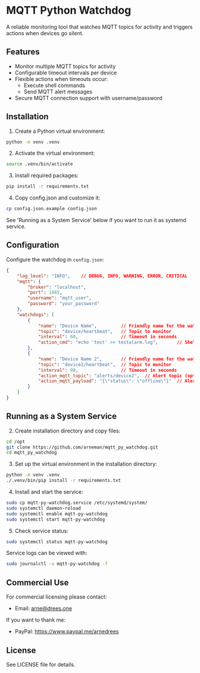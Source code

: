 # MQTT Python Watchdog

A reliable monitoring tool that watches MQTT topics for activity and triggers actions when devices go silent.

## Features

- Monitor multiple MQTT topics for activity
- Configurable timeout intervals per device
- Flexible actions when timeouts occur:
  - Execute shell commands
  - Send MQTT alert messages
- Secure MQTT connection support with username/password

## Installation

1. Create a Python virtual environment:
```bash
python -m venv .venv
```

2. Activate the virtual environment:
```bash
source .venv/bin/activate
```

3. Install required packages:
```bash
pip install -r requirements.txt
```

4. Copy config.json and customize it:
```bash
cp config.json.example config.json
```

See 'Running as a System Service' below if you want to run it as systemd service.

## Configuration

Configure the watchdog in `config.json`:

```json
{
    "log_level": "INFO",    // DEBUG, INFO, WARNING, ERROR, CRITICAL
    "mqtt": {
        "broker": "localhost",
        "port": 1883,
        "username": "mqtt_user",
        "password": "your_password"
    },
    "watchdogs": [
        {
            "name": "Device Name",         // Friendly name for the watchdog
            "topic": "device/heartbeat",   // Topic to monitor
            "interval": 60,                // Timeout in seconds
            "action_cmd": "echo 'test' >> testalarm.log",       // Shell command to execute (optional)
        },
        {
            "name": "Device Name 2",       // Friendly name for the watchdog
            "topic": "device2/heartbeat",  // Topic to monitor
            "interval": 90,                // Timeout in seconds
            "action_mqtt_topic": "alerts/device2",  // Alert topic (optional)
            "action_mqtt_payload": "{\"status\": \"offline\"}"  // Alert message
        }
    ]
}
```

## Running as a System Service

2. Create installation directory and copy files:
```bash
cd /opt
git clone https://github.com/arneman/mqtt_py_watchdog.git
cd mqtt_py_watchdog
```

3. Set up the virtual environment in the installation directory:
```bash
python -m venv .venv
./.venv/bin/pip install -r requirements.txt
```

4. Install and start the service:
```bash
sudo cp mqtt-py-watchdog.service /etc/systemd/system/
sudo systemctl daemon-reload
sudo systemctl enable mqtt-py-watchdog
sudo systemctl start mqtt-py-watchdog
```

5. Check service status:
```bash
sudo systemctl status mqtt-py-watchdog
```

Service logs can be viewed with:
```bash
sudo journalctl -u mqtt-py-watchdog -f
```

## Commercial Use

For commercial licensing please contact:
- Email: arne@drees.one

If you want to thank me:
- PayPal: https://www.paypal.me/arnedrees

## License

See LICENSE file for details.
